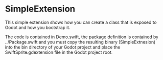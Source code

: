 #  SimpleExtension

This simple extension shows how you can create a class that
is exposed to Godot and how you bootstrap it.

The code is contained in Demo.swift, the package definition
is contained by ../Package.swift and you must copy the 
resulting binary (SimpleExtnesion) into the bin directory 
of your Godot project and place the SwiftSprite.gdextension file
in the Godot project root.


